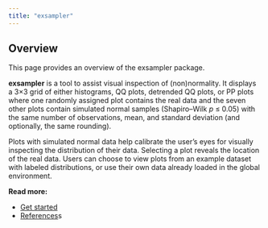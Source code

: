 ```yaml
---
title: "exsampler"
---
```


## Overview
This page provides an overview of the exsampler package.

**exsampler** is a tool to assist visual inspection of (non)normality. It displays a 3×3 grid of either histograms, QQ plots, detrended QQ plots, or PP plots where one randomly assigned plot contains the real data and the seven other plots contain simulated normal samples (Shapiro–Wilk *p* ≤ 0.05) with the same number of observations, mean, and standard deviation (and optionally, the same rounding). 

Plots with simulated normal data help calibrate the user’s eyes for visually inspecting the distribution of their data. Selecting a plot reveals the location of the real data. Users can choose to view plots from an example dataset with labeled distributions, or use their own data already loaded in the global environment.

**Read more:**
- [Get started](articles/exsampler-get-started.html)
- [References](articles/exsampler-references.html)s